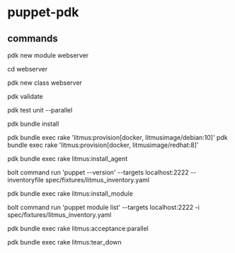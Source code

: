 # puppet-pdk

## commands

pdk new module webserver

cd webserver

pdk new class webserver

pdk validate

pdk test unit --parallel

pdk bundle install

pdk bundle exec rake 'litmus:provision[docker, litmusimage/debian:10]'
pdk bundle exec rake 'litmus:provision[docker, litmusimage/redhat:8]'

pdk bundle exec rake litmus:install_agent

bolt command run 'puppet --version' --targets localhost:2222 --inventoryfile spec/fixtures/litmus_inventory.yaml

pdk bundle exec rake litmus:install_module

bolt command run 'puppet module list' --targets localhost:2222 -i spec/fixtures/litmus_inventory.yaml

pdk bundle exec rake litmus:acceptance:parallel

pdk bundle exec rake litmus:tear_down
